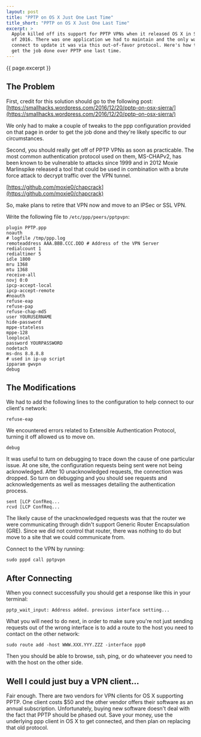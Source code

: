 ```yaml
---
layout: post
title: "PPTP on OS X Just One Last Time"
title_short: "PPTP on OS X Just One Last Time"
excerpt: >
  Apple killed off its support for PPTP VPNs when it released OS X in September
  of 2016. There was one application we had to maintain and the only way to
  connect to update it was via this out-of-favor protocol. Here's how to get in,
  get the job done over PPTP one last time.
---
```


{{ page.excerpt }}

## The Problem

First, credit for this solution should go to the following post:
[https://smallhacks.wordpress.com/2016/12/20/pptp-on-osx-sierra/](https://smallhacks.wordpress.com/2016/12/20/pptp-on-osx-sierra/)

We only had to make a couple of tweaks to the ppp configuration provided on that
page in order to get the job done and they're likely specific to our
circumstances.

Second, you should really get off of PPTP VPNs as soon as practicable. The most
common authentication protocol used on them, MS-CHAPv2, has been known to be
vulnerable to attacks since 1999 and in 2012 Moxie Marlinspike released a tool
that could be used in combination with a brute force attack to decrypt traffic
over the VPN tunnel.

[https://github.com/moxie0/chapcrack](https://github.com/moxie0/chapcrack)

So, make plans to retire that VPN now and move to an IPSec or SSL VPN.

Write the following file to ```/etc/ppp/peers/pptpvpn```:

```
plugin PPTP.ppp
noauth
# logfile /tmp/ppp.log
remoteaddress AAA.BBB.CCC.DDD # Address of the VPN Server
redialcount 1
redialtimer 5
idle 1800
mru 1368
mtu 1368
receive-all
novj 0:0
ipcp-accept-local
ipcp-accept-remote
#noauth
refuse-eap
refuse-pap
refuse-chap-md5
user YOURUSERNAME
hide-password
mppe-stateless
mppe-128
looplocal
password YOURPASSWORD
nodetach
ms-dns 8.8.8.8
# used in ip-up script
ipparam gwvpn
debug
```

## The Modifications

We had to add the following lines to the configuration to help connect to our
client's network:

```
refuse-eap
```

We encountered errors related to Extensible Authentication Protocol, turning it
off allowed us to move on.

```
debug
```

It was useful to turn on debugging to trace down the cause of one particular
issue. At one site, the configuration requests being sent were not being
acknowledged. After 10 unacknowledged requests, the connection was dropped. So
turn on debugging and you should see requests and acknowledgements as well as
messages detailing the authentication process.

```
sent [LCP ConfReq...
rcvd [LCP ConfReq...
```

The likely cause of the unacknowledged requests was that the router we were
communicating through didn't support Generic Router Encapsulation (GRE). Since
we did not control that router, there was nothing to do but move to a site that
we could communicate from.

Connect to the VPN by running:

```
sudo pppd call pptpvpn
```

## After Connecting

When you connect successfully you should get a response like this in your
terminal:

```
pptp_wait_input: Address added. previous interface setting...
```

What you will need to do next, in order to make sure you're not just sending
requests out of the wrong interface is to add a route to the host you need to
contact on the other network:

```
sudo route add -host WWW.XXX.YYY.ZZZ -interface ppp0
```

Then you should be able to browse, ssh, ping, or do whateever you need to with
the host on the other side.

## Well I could just buy a VPN client...

Fair enough. There are two vendors for VPN clients for OS X supporting PPTP. One
client costs $50 and the other vendor offers their software as an annual
subscription. Unfortunately, buying new software doesn't deal with the fact that
PPTP should be phased out. Save your money, use the underlying ppp client in OS
X to get connected, and then plan on replacing that old protocol.
